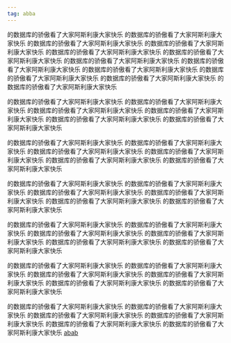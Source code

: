 ```yaml
---
tag: abba
---
```

的数据库的骄傲看了大家阿斯利康大家快乐
的数据库的骄傲看了大家阿斯利康大家快乐
的数据库的骄傲看了大家阿斯利康大家快乐
的数据库的骄傲看了大家阿斯利康大家快乐
的数据库的骄傲看了大家阿斯利康大家快乐
的数据库的骄傲看了大家阿斯利康大家快乐
的数据库的骄傲看了大家阿斯利康大家快乐
的数据库的骄傲看了大家阿斯利康大家快乐
的数据库的骄傲看了大家阿斯利康大家快乐
的数据库的骄傲看了大家阿斯利康大家快乐
的数据库的骄傲看了大家阿斯利康大家快乐
的数据库的骄傲看了大家阿斯利康大家快乐

的数据库的骄傲看了大家阿斯利康大家快乐
的数据库的骄傲看了大家阿斯利康大家快乐
的数据库的骄傲看了大家阿斯利康大家快乐
的数据库的骄傲看了大家阿斯利康大家快乐
的数据库的骄傲看了大家阿斯利康大家快乐
的数据库的骄傲看了大家阿斯利康大家快乐

的数据库的骄傲看了大家阿斯利康大家快乐
的数据库的骄傲看了大家阿斯利康大家快乐
的数据库的骄傲看了大家阿斯利康大家快乐
的数据库的骄傲看了大家阿斯利康大家快乐
的数据库的骄傲看了大家阿斯利康大家快乐
的数据库的骄傲看了大家阿斯利康大家快乐

的数据库的骄傲看了大家阿斯利康大家快乐
的数据库的骄傲看了大家阿斯利康大家快乐
的数据库的骄傲看了大家阿斯利康大家快乐
的数据库的骄傲看了大家阿斯利康大家快乐
的数据库的骄傲看了大家阿斯利康大家快乐
的数据库的骄傲看了大家阿斯利康大家快乐

的数据库的骄傲看了大家阿斯利康大家快乐
的数据库的骄傲看了大家阿斯利康大家快乐
的数据库的骄傲看了大家阿斯利康大家快乐
的数据库的骄傲看了大家阿斯利康大家快乐
的数据库的骄傲看了大家阿斯利康大家快乐
的数据库的骄傲看了大家阿斯利康大家快乐

的数据库的骄傲看了大家阿斯利康大家快乐
的数据库的骄傲看了大家阿斯利康大家快乐
的数据库的骄傲看了大家阿斯利康大家快乐
的数据库的骄傲看了大家阿斯利康大家快乐
的数据库的骄傲看了大家阿斯利康大家快乐
的数据库的骄傲看了大家阿斯利康大家快乐

的数据库的骄傲看了大家阿斯利康大家快乐
的数据库的骄傲看了大家阿斯利康大家快乐
的数据库的骄傲看了大家阿斯利康大家快乐
的数据库的骄傲看了大家阿斯利康大家快乐
的数据库的骄傲看了大家阿斯利康大家快乐
的数据库的骄傲看了大家阿斯利康大家快乐
[abab](1)

